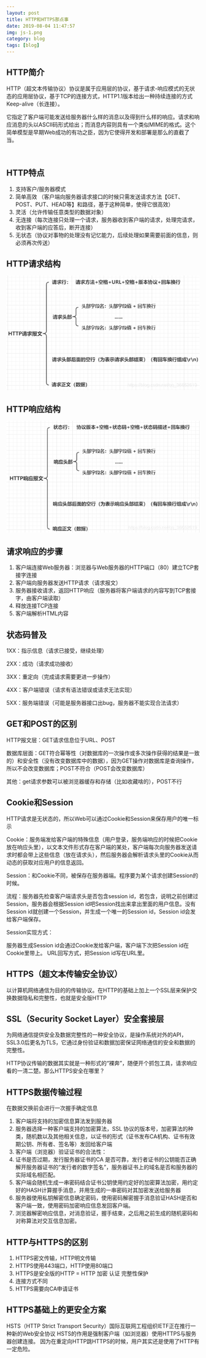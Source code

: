 ```yaml
---
layout: post
title: HTTP和HTTPS那点事
date: 2019-08-04 11:47:57
img: js-1.png
category: blog
tags: [blog]
---
```


## HTTP简介
HTTP（超文本传输协议）协议是属于应用层的协议，基于请求-响应模式的无状态的应用层协议，基于TCP的连接方式，HTTP1.1版本给出一种持续连接的方式Keep-alive（长连接）。

它指定了客户端可能发送给服务器什么样的消息以及得到什么样的响应。请求和响应消息的头以ASCII码形式给出；而消息内容则具有一个类似MIME的格式。这个简单模型是早期Web成功的有功之臣，因为它使得开发和部署是那么的直截了当。

<br/>

## HTTP特点
1. 支持客户/服务器模式
2. 简单高效 （客户端向服务器请求接口的时候只需发送请求方法【GET、POST、PUT、HEAD等】和路径，基于这种简单，使得它很高效）
3. 灵活（允许传输任意类型的数据对象）
4. 无连接（每次连接只处理一个请求，服务器收到客户端的请求，处理完请求，收到客户端的应答后，断开连接）
5. 无状态（协议对事物的处理没有记忆能力，后续处理如果需要前面的信息，则必须再次传送）

## HTTP请求结构
![avatar](/assets/img/http_req.png)
## HTTP响应结构
![avatar](/assets/img/http_pos.png)
## 请求响应的步骤
1. 客户端连接Web服务器：浏览器与Web服务器的HTTP端口（80）建立TCP套接字连接
2. 客户端向服务器发送HTTP请求（请求报文）
3. 服务器接收请求，返回HTTP响应（服务器将客户端请求的内容写到TCP套接字，由客户端读取）
4. 释放连接TCP连接
5. 客户端解析HTML内容

## 状态码普及
1XX：指示信息（请求已接受，继续处理）

2XX：成功（请求成功接收）

3XX：重定向（完成请求需要更进一步操作）

4XX：客户端错误（请求有语法错误或请求无法实现）

5XX：服务端错误（可能是服务器接口出bug，服务器不能实现合法请求）

## GET和POST的区别
HTTP报文层：GET请求信息位于URL、POST

数据库层面：GET符合幂等性（对数据库的一次操作或多次操作获得的结果是一致的）和安全性（没有改变数据库中的数据），因为GET操作对数据库是查询操作，所以不会改变数据库；POST不符合（POST会改变数据库）

其他：get请求参数可以被浏览器缓存和存储（比如收藏啥的），POST不行

## Cookie和Session
HTTP请求是无状态的，所以Web可以通过Cookie和Session来保存用户的唯一标示

Cookie：服务端发给客户端的特殊信息（用户登录，服务端响应的时候把Cookie放在响应头里），以文本文件形式存在客户端的某处，客户端每次向服务器发送请求时都会带上这些信息（放在请求头），然后服务器会解析请求头里的Cookie从而动态的获取对应用户的信息返回。

Session：和Cookie不同，被保存在服务器端。程序要为某个请求创建Session的时候。

流程：服务器先检查客户端请求头是否包含session id，若包含，说明之前创建过Session，服务器会根据Session id吧Session找出来拿出里面的用户信息。没有Session id就创建一个Session，并生成一个唯一的Session id，Session id会发给客户端保存。

Session实现方式：

服务器生成Session id会通过Cookie发给客户端，客户端下次把Session id在Cookie里带上。
URL回写方式，把Session id写在URL里。

## HTTPS（超文本传输安全协议）
以计算机网络通信为目的的传输协议。在HTTP的基础上加上一个SSL层来保护交换数据隐私和完整性，也就是安全版HTTP

## SSL（Security Socket Layer）安全套接层
为网络通信提供安全及数据完整性的一种安全协议，是操作系统对外的API，SSL3.0后更名为TLS，它通过身份验证和数据加密保证网络通信的安全和数据的完整性。

HTTP协议传输的数据其实就是一种形式的“裸奔”，随便开个抓包工具，请求响应看的一清二楚。那么HTTPS安全在哪里？

## HTTPS数据传输过程

在数据交换前会进行一次握手确定信息
1. 客户端将支持的加密信息算法发到服务器
2. 服务器选择一种客户端支持的加密算法，SSL 协议的版本号，加密算法的种类，随机数以及其他相关信息，以证书的形式（证书发布CA机构、证书有效期公钥、所有者、签名等）发回给客户端
3. 客户端（浏览器）验证证书的合法性：
4. 证书是否过期，发行服务器证书的CA 是否可靠，发行者证书的公钥能否正确解开服务器证书的“发行者的数字签名”，服务器证书上的域名是否和服务器的实际域名相匹配。
5. 客户端会随机生成一串密码结合证书公钥使用约定好的加密算法加密，用约定好的HASH计算握手消息，并用生成的一串密码对其加密发送给服务器
6. 服务器使用私钥解密信息确定密码，使用密码解密握手消息验证HASH是否和客户端一致，使用密码加密响应信息发回客户端。
7. 浏览器解密响应信息，对消息验证，握手结束，之后用之前生成的随机密码和对称算法对交互信息加密。

## HTTP与HTTPS的区别
1. HTTPS密文传输，HTTP明文传输
2. HTTPS使用443端口，HTTP使用80端口
3. HTTPS是安全版的HTTP = HTTP  加密  认证  完整性保护
4. 连接方式不同
5. HTTPS需要向CA申请证书

## HTTPS基础上的更安全方案
HSTS（HTTP Strict Transport Security）国际互联网工程组织IETF正在推行一种新的Web安全协议
HSTS的作用是强制客户端（如浏览器）使用HTTPS与服务器创建连接。
因为在重定向HTTP跳HTTPS的时候，用户其实还是使用了HTTP有一定危险。

